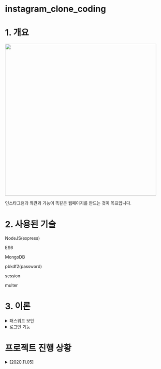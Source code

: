 # instagram_clone_coding


# 1. 개요

<img src="/readme_images/2020.11.05.gif" width=500px >

인스타그램과 외관과 기능이 똑같은 웹페이지를 만드는 것이 목표입니다.

# 2. 사용된 기술

NodeJS(express)

ES6

MongoDB

pbkdf2(password)

session

multer

# 3. 이론

<details>
<summary>패스워드 보안</summary>
       
       
- 기본 원리 
       
    단방향 암호화 : 암호화는 가능하지만 반대로 복호화는 불가능한 암호화방법을 사용하여

    비밀번호를 해싱하고, db에 비밀번호 원본을 저장하는 것이 아닌 해싱값을 저장한다.

    ⇒ 로그인 시 비밀번호 일치여부를 확인 할 때에는 입력된 비밀번호를 암호화하여

    db에 저장된 해싱값과 비교한다. 

    단방향 암호화의 예시 : hd5 (이제 더이상 쓰지 않음, 취약점이 발견됨),

    sha256 (이걸 요즘 쓴다는데 또 취약점이 발견되었을 수 있음)
    
- salt

    비밀번호 자체만 암호화를 하게되면, 모든 값의 해시을 저장해서 사전처럼 만들어

    뚫을 수가 있다.

    여기서 비밀번호+salt값(salt는 겹치지않는 랜덤한값)을 해싱을 하면

    좀 더 뚫기가 힘든 암호가 만들어진다.

    모든 사용자마다 salt값은 다른것이 좋다. ( salt값이 같다면 한명이 뚫렸을때 다른 모든 사람도 뚫릴 위험성이 존재하기 때문)

- key streching

    단방향 암호화를 여러번 반복하는 것 (보안성이 높다)

    (암호화된 것을 또 암호화 또 암호화.... 반복)

    ex) PBKDF2
    
</details>

<details>
<summary>로그인 기능</summary>
       
mongoose+session 기능을 조합하여 만듦 

[https://www.npmjs.com/package/connect-mongoose-only](https://www.npmjs.com/package/connect-mongoose-only) 

이 패키지를 참고. (몽구스에 세션을 저장하는데 편리하게 만들어져 있음)

</details>



# 프로젝트 진행 상황

<details>
<summary>[2020.11.05]</summary>
<p>1. 로그인 기능 구현</p>
<p>2. 비밀번호 암호화 ( pbkdf2 사용 )</p>
<p>3. 세션기능 완성</p>
<img src="/readme_images/2020.11.05.gif" width=500px >
</details>

